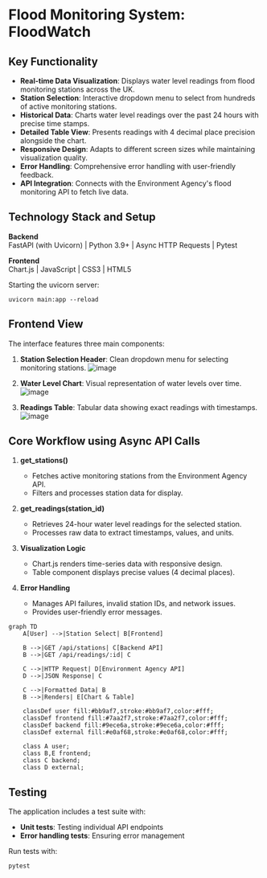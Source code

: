 # Flood Monitoring System: FloodWatch

## Key Functionality
- **Real-time Data Visualization**: Displays water level readings from flood monitoring stations across the UK.
- **Station Selection**: Interactive dropdown menu to select from hundreds of active monitoring stations.
- **Historical Data**: Charts water level readings over the past 24 hours with precise time stamps.
- **Detailed Table View**: Presents readings with 4 decimal place precision alongside the chart.
- **Responsive Design**: Adapts to different screen sizes while maintaining visualization quality.
- **Error Handling**: Comprehensive error handling with user-friendly feedback.
- **API Integration**: Connects with the Environment Agency's flood monitoring API to fetch live data.

## Technology Stack and Setup

**Backend**  
FastAPI (with Uvicorn) | Python 3.9+ | Async HTTP Requests | Pytest

**Frontend**  
Chart.js | JavaScript | CSS3 | HTML5

Starting the uvicorn server: 
```console
uvicorn main:app --reload
```

## Frontend View

The interface features three main components:
1. **Station Selection Header**: Clean dropdown menu for selecting monitoring stations.
![image](https://github.com/user-attachments/assets/8570bc89-baa4-4d9d-aa25-c5c98c74244f)

2. **Water Level Chart**: Visual representation of water levels over time.
![image](https://github.com/user-attachments/assets/12ca3a1b-1a47-43d4-bfc6-0a45c80d157a)

3. **Readings Table**: Tabular data showing exact readings with timestamps.
![image](https://github.com/user-attachments/assets/f29af642-5077-4972-bbe0-f96b89688114)


## Core Workflow using Async API Calls

1. **get_stations()**
   - Fetches active monitoring stations from the Environment Agency API.
   - Filters and processes station data for display.

2. **get_readings(station_id)**
   - Retrieves 24-hour water level readings for the selected station.
   - Processes raw data to extract timestamps, values, and units.

3. **Visualization Logic**
   - Chart.js renders time-series data with responsive design.
   - Table component displays precise values (4 decimal places).

4. **Error Handling**
   - Manages API failures, invalid station IDs, and network issues.
   - Provides user-friendly error messages.

```mermaid
graph TD
    A[User] -->|Station Select| B[Frontend]
    
    B -->|GET /api/stations| C[Backend API]
    B -->|GET /api/readings/:id| C
    
    C -->|HTTP Request| D[Environment Agency API]
    D -->|JSON Response| C
    
    C -->|Formatted Data| B
    B -->|Renders| E[Chart & Table]
    
    classDef user fill:#bb9af7,stroke:#bb9af7,color:#fff;
    classDef frontend fill:#7aa2f7,stroke:#7aa2f7,color:#fff;
    classDef backend fill:#9ece6a,stroke:#9ece6a,color:#fff;
    classDef external fill:#e0af68,stroke:#e0af68,color:#fff;
    
    class A user;
    class B,E frontend;
    class C backend;
    class D external;
```


## Testing

The application includes a test suite with:
- **Unit tests**: Testing individual API endpoints
- **Error handling tests**: Ensuring error management

Run tests with:
```console
pytest
```
